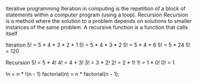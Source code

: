 Iterative programming
Iteration in computing is the repetition of
a block of statements within a computer
program (using a loop).
Recursion
Recursion is a method where
the solution to a problem
depends on solutions to smaller
instances of the same problem.
A recursive function is a
function that calls itself



Iteration
5! = 5 * 4 * 3 * 2 * 1
5! = 5 * 4 * 3 * 2
5! = 5 * 4 * 6
5! = 5 * 24
5! = 120


Recursion
5! = 5 * 4!
4! = 4 * 3!
3! = 3 * 2!
2! = 2 * 1!
1! = 1 * 0!
0! = 1


!n = n * !(n - 1)
factorial(n) = n * factorial(n - 1);
